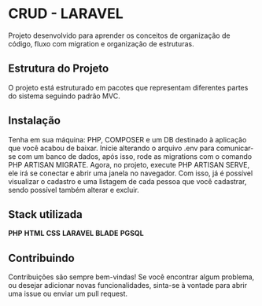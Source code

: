 
# CRUD - LARAVEL
Projeto desenvolvido para aprender os conceitos de organização de código, fluxo com migration e organização de estruturas.

## Estrutura do Projeto

O projeto está estruturado em pacotes que representam diferentes partes do sistema seguindo padrão MVC.



## Instalação
Tenha em sua máquina: PHP, COMPOSER e um DB destinado à aplicação que você acabou de baixar. Inicie alterando o arquivo .env para comunicar-se com um banco de dados, após isso, rode as migrations com o comando PHP ARTISAN MIGRATE. Agora, no projeto, execute PHP ARTISAN SERVE, ele irá se conectar e abrir uma janela no navegador. Com isso, já é possível visualizar o cadastro e uma listagem de cada pessoa que você cadastrar, sendo possível também alterar e excluir.
## Stack utilizada

**PHP**
**HTML**
**CSS**
**LARAVEL**
**BLADE**
**PGSQL**


## Contribuindo

Contribuições são sempre bem-vindas! Se você encontrar algum problema, ou desejar adicionar novas funcionalidades, sinta-se à vontade para abrir uma issue ou enviar um pull request.